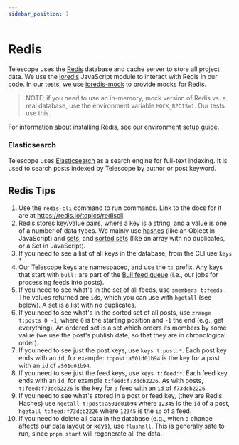 ```yaml
---
sidebar_position: 7
---
```


# Redis

Telescope uses the [Redis](https://redis.io/) database and cache server to store
all project data. We use the [ioredis](https://www.npmjs.com/package/ioredis)
JavaScript module to interact with Redis in our code. In our tests, we use
[ioredis-mock](https://www.npmjs.com/package/ioredis-mock) to provide mocks
for Redis.

> NOTE: if you need to use an in-memory, mock version of Redis vs. a real
> database, use the environment variable `MOCK_REDIS=1`. Our tests use this.

For information about installing Redis, see [our environment setup guide](../getting-started/environment-setup.md).

### Elasticsearch

Telescope uses [Elasticsearch](../tools-and-technologies/elasticsearch.md) as a search engine for full-text indexing. It is used to search posts indexed by Telescope by author or post keyword.

## Redis Tips

1. Use the `redis-cli` command to run commands. Link to the docs for it are at https://redis.io/topics/rediscli.
1. Redis stores key/value pairs, where a key is a string, and a value is one of a number of data types. We mainly use [hashes](https://redis.io/topics/data-types#hashes) (like an Object in JavaScript) and [sets](https://redis.io/topics/data-types#sets), and [sorted sets](https://redis.io/topics/data-types#sorted-sets) (like an array with no duplicates, or a Set in JavaScript).
1. If you need to see a list of all keys in the database, from the CLI use `keys *`
1. Our Telescope keys are namespaced, and use the `t:` prefix. Any keys that start with `bull:` are part of the [Bull feed queue](https://github.com/OptimalBits/bull) (i.e., our jobs for processing feeds into posts).
1. If you need to see what's in the set of all feeds, use `smembers t:feeds` . The values returned are `id`s, which you can use with `hgetall` (see below). A set is a list with no duplicates.
1. If you need to see what's in the sorted set of all posts, use `zrange t:posts 0 -1`, where `0` is the starting position and `-1` the end (e.g., get everything). An ordered set is a set which orders its members by some value (we use the post's publish date, so that they are in chronological order).
1. If you need to see just the post keys, use `keys t:post:*`. Each post key ends with an `id`, for example: `t:post:a501d01b94` is the key for a post with an `id` of `a501d01b94`.
1. If you need to see just the feed keys, use `keys t:feed:*`. Each feed key ends with an `id`, for example `t:feed:f73dcb2226`. As with posts, `t:feed:f73dcb2226` is the key for a feed with an `id` of `f73dcb2226`
1. If you need to see what's stored in a post or feed key, (they are Redis Hashes) use `hgetall t:post:a501d01b94` where `12345` is the `id` of a post, `hgetall t:feed:f73dcb2226` where `12345` is the `id` of a feed.
1. If you need to delete all data in the database (e.g., when a change affects our data layout or keys), use `flushall`. This is generally safe to run, since `pnpm start` will regenerate all the data.
